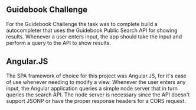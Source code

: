 ## Guidebook Challenge

For the Guidebook Challenge the task was to complete build a autocompleter that uses the 
Guidebook Public Search API for showing results. Whenever a user enters input, the app
should take the input and perform a query to the API to show results. 

## Angular.JS
The SPA framework of choice for this project was Angular.JS, for it's ease of use whenever 
needing to modify a view. Whenever the user enters any input, the Angular application queries
a simple node server that in turn queries the search API. The node server is necessary since the 
API doesn't support JSONP or have the proper response headers for a CORS request.
